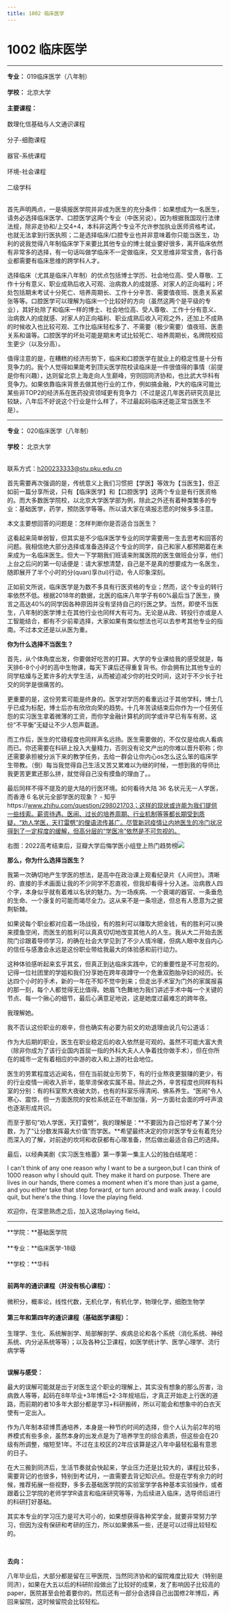```yaml
---
title: 1002 临床医学
---
```

# 1002 临床医学
---
**专业：** 019临床医学（八年制）<br></br>
**学校：** 北京大学<br></br>
**主要课程：**<br></br>
数理化信基础与人文通识课程<br></br>分子-细胞课程<br></br>
器官-系统课程<br></br>
环境-社会课程<br></br>
二级学科<br></br>



首先声明两点，一是填报医学院并非成为医生的充分条件：如果想成为一名医生，请务必选择临床医学、口腔医学这两个专业（中医另说）。因为根据我国现行法律法规，除非走协和/上交4+4，本科非这两个专业不允许参加执业医师资格考试，也就无法拿到行医执照；二是选择临床/口腔专业也并非意味着你只能当医生，功利的说我觉得八年制临床学下来要比其他专业的博士就业要好很多，离开临床依然有非常多的选择，有一句话叫做学临床不一定做临床，交叉思维非常宝贵，各行各业都需要有临床思维的跨学科人才。

选择临床（尤其是临床八年制）的优点包括博士学历、社会地位高、受人尊敬、工作十分有意义、职业成熟后收入可观、治病救人的成就感、对家人的正向福利；坏处包括期末考试十分死亡、培养周期长、工作十分辛苦、需要值夜班、医患关系紧张等等。口腔医学可以理解为临床一个比较好的方向（虽然这两个是平级的专业），其好处除了和临床一样的博士、社会地位高、受人尊敬、工作十分有意义、治病救人的成就感、对家人的正向福利、职业成熟后收入可观之外，还加上不成熟的时候收入也比较可观、工作比临床轻松多了、不需要（极少需要）值夜班、医患关系和谐等。口腔医学的坏处可能是期末考试比较死亡、培养周期长，名牌院校招生更少（以及分高）。

值得注意的是，在糟糕的经济形势下，临床和口腔医学在就业上的稳定性是十分有竞争力的。我个人觉得如果能考到顶尖医学院校读临床是一件很值得的事情（前提是你有兴趣），达则留北京上海走向人生巅峰，穷则回同济协和，也比武大华科有竞争力。如果依靠临床背景去做其他行业的工作，例如搞金融，P大的临床可能比某些非TOP2的经济系在医药投资领域更有竞争力（不过是这几年医药研究员是比较缺，八年后不好说这个行业是什么样了，不过最起码临床还能正常当医生不是）。

---

**专业：** 020临床医学（八年制）<br></br>
**学校：** 北京大学<br></br>

联系方式：h200233333@stu.pku.edu.cn

首先需要再次强调的是，传统意义上我们习惯把【学医】等效为【当医生】，但正如前一篇分享所说，只有【临床医学】和【口腔医学】这两个专业是有行医资格的。而大多数医学院校，以北京大学医学部为例，除此之外还有着种类繁多的专业：基础医学，药学，预防医学等等。所以请大家在填报志愿的时候多多注意。

本文主要想回答的问题是：怎样判断你是否适合当医生？

这看起来简单弱智，但其实是不少临床医学专业的同学需要用一生去思考和回答的问题。我相信绝大部分选择或准备选择这个专业的同学，自己和家人都预期着在未来成为一名临床医生。但大一下学期我们班请来附属医院的医生做班会分享，他们上台之后问的第一句话便是：请大家想清楚，自己是不是真的想要成为一名医生，随即展开了半个小时的分(quan)享(tui)行动，令人印象深刻。

正如前文所说，临床医学是为数不多具有行医资格的专业；然而，这个专业的转行率依然不低。根据2018年的数据，北医的临床八年学子有60%最后当了医生，换言之高达40%的同学因各种原因并没有坚持自己的行医之梦。当然，即使不当医生，八年制的医学博士在其他行业也同样大有可为。无论是从政、转投行亦或是人工智能结合，都有不少前辈选择，大家如果有类似想法也可以去参考其他专业的指南。不过本文还是以从医为重。

 

**你为什么选择不当医生？**

首先，从个体角度出发，你要做好吃苦的打算。大学的专业课给我的感受就是，每天排6-8个小时的高中生物课，每天下课后还得重复背书。你会拥有比其他专业的同学枯燥与乏累许多的大学生活，从而被迫减少你的社交时间，这对于不少长于社交的同学是很痛苦的。

更重要的是，这份劳累可能是终身的。医学对学历的看重远过于其他学科，博士几乎已成为标配，博士后亦有欣欣向荣的趋势。十几年苦读结束后你作为一个任劳任怨的实习医生拿着微薄的工资，而你学金融计算机的同学或许早已有车有房。这份“不平衡”无疑让不少人怨声载道。

而工作后，医生的忙碌程度也同样声名远扬。医生需要做的，不仅仅是给病人看病而已。你还需要在科研上投入大量精力，否则没有论文产出的你难以晋升职称；你还需要承担被分派下来的教学任务，去给一群会让你内心os怎么这么笨的临床学生带教。（倒）每当我觉得自己生活又苦又累难以为继的时候，一想到我的导师比我更苦更累还那么拼，就觉得自己没有摸鱼的理由了。。

最后同样不得不提及的是大陆的行医环境。如何看待大陆 36 名状元无一人学医，而香港 6 名状元全部学医的现象？ - 知乎https://www.zhihu.com/question/298021703；这样的现状或许能为我们提供一些线索。薪资待遇、医闹、过长的培养周期、行业机制等等都长期受到质疑，“劝人学医，天打雷劈”的俚语流传甚广。尽管新冠疫情让内地医生的冷门状况得到了一定程度的缓解，但高分层的“学医冷”依然是不可忽视的。

右图：2022高考结束后，豆瓣大学后悔学医小组登上热门趋势榜![](1002%E7%83%AD%E9%97%A8.png)

**那么，你为什么选择当医生？**

我第一次确切地产生学医的想法，是高中在政治课上观看纪录片《人间世》。清晰的、直接的手术画面让我的不少同学不忍直视，但我却看得十分入迷。治病救人四个字，本身似乎就有着难以名状的魅力。为一场疾病、一个衰竭的器官、一条垂危的生命、一个康复的可能而竭尽全力。这从来不是一条坦途，但总有人愿意为之披荆斩棘。

如果说每个职业都对应着一场战役，有的胜利可以赚取大把金钱，有的胜利可以换来摸鱼空闲，而医生的胜利可以真真切切地改变其他人的人生。我从大二开始去医院门诊跟着导师学习，的确在社会大学见到了不少人情冷暖，但病人眼中发自内心的信任与感激会永远是这份职业带给我最大的体验感和前行动力。

这种体验感听起来玄乎其玄，但真正到达临床实践中，它的重要性是不可忽视的。记得一位社团里的学姐和我们分享她在跨年夜蹲守一个危重双胞胎孕妇的经历。长达四个小时的手术，新的一年在不知不觉中到来；但走出手术室为门外的家属报喜的那一刻，每个人都觉得无比值得。她眉飞色舞地为我们讲述手术中每一个关键的节点、每一个揪心的细节，最后心满意足地说，这是她度过最难忘的跨年夜。

我理解她。

我不否认这份职业的艰辛，但也确实有必要为前文的劝退理由说几句公道话：

作为大后期的职业，医生在职业稳定后的收入依然是可观的。虽然不可能大富大贵（除非你成为了该行业国内首屈一指的外科大夫人人争着找你做手术），但在你所在的城市一定有着相应的中游的收入和上游的社会地位。

医生的劳累程度远近闻名，但在当前就业形势下，有的行业熬夜更狠赚的更少，有的行业疫情一闹收入折半，能旱涝保收实属不易。除此之外，辛苦程度也同样有科室的分别：有的科室熬大夜破大防，也有的科室乐得清闲、佛系养生。“医闹”令人寒心、震惊，但一方面医院的安检系统正在不断加强，另一方面社会面的呼吁声浪也逐渐形成共识。

而至于那句“劝人学医，天打雷劈”，我的理解是：**不要因为自己恰好考了某个分数，为了“让分数发挥最大价值”而学医。**希望最终决定的你对医学专业有着充分而深入的了解，对前途的坎坷和收获都有心理准备，然后做出最适合自己的选择。

最后，以经典美剧《实习医生格蕾》第一季第一集主人公的独白结尾吧：

I can't think of any one reason why I want to be a surgeon,but I can think of 1000 reason why I should quit. They make it hard on purpose. There are lives in our hands, there comes a moment when it's more than just a game, and you either take that step forward, or turn around and walk away. I could quit, but here's the thing. I love the playing field.

欢迎你，在深思熟虑之后，加入这场playing field。

---

**学院：**基础医学院<br></br>**专业：**临床医学-18级<br></br>**学校：**华科<br></br>

 

**前两年的通识课程（并没有核心课程）：**<br></br>微积分，概率论，线性代数，无机化学，有机化学，物理化学，细胞生物学<br></br>**第三年和第四年的通识课程（基础医学课程）：**<br></br>生理学、生化、系统解剖学、局部解剖学、疾病总论和各个系统（消化系统、神经系统、内分泌系统等等）；以及各种公卫课程，如医学统计学、医学心理学、流行病学等<br></br>

**误解与感受：**

最大的误解可能就是出于对医生这个职业的理解上，其实没有想象的那么厉害，治病救人等等，起码在8年毕业+3年博后+2-3年规培后，才真正开始走上行医的道路，而前期的者10多年大部分都是学习+科研搬砖，所以可能会和想象中的白衣天使有一定出入。

作为八年制本硕博贯通培养，本身是一种节约时间的选择，但个人认为前2年的培养模式有些多余，虽然本身的出发点是为了培养学生的综合素质，但这些会在20级有所调整，缩短至1年。不过在主校区的2年应该算是这八年中最轻松最有意思的日子。

在大三搬到同济后，生活节奏就会快起来，学业压力还是比较大的，课程比较多，需要背记的也很多，特别到考试月，一直需要去背记知识点。但是在学有余力的时候，推荐拓展一些视野，多多去基础医学院的实验室学学各种基本实验操作，或者跟着公卫学院的老师学学R语言和临床研究等等，为后续进入临床，选导师后进行的科研打好基础。

其实本专业的学习压力是可大可小的，如果想获得各种奖学金，就要非常努力学习，但因为没有保研和考研的压力，所以如果佛系一些，还是可以过得比较轻松的。

​	

**去向：**

八年毕业后，大部分都是留在三甲医院，当然同济协和的留院难度比较大（特别是同济），如果在大五以后的科研阶段做出了比较好的成果，发了影响因子比较高的paper，医院甚至会抢着要你的。然后还有一部分会选择自己出国修2年博后，再回来留院，这时候留院会比较轻松。